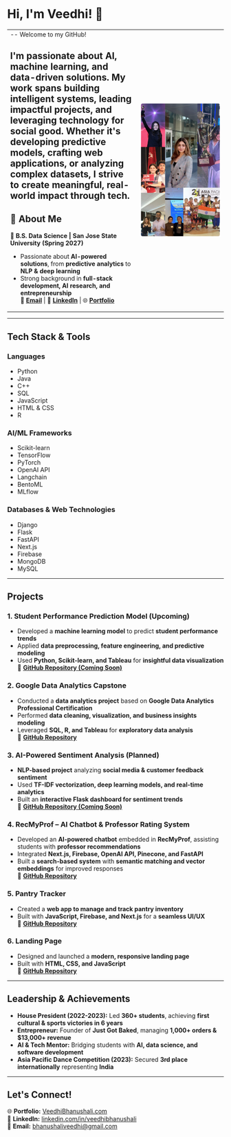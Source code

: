 # Hi, I'm Veedhi! 👋  
<table>
  <tr>
    <td width="60%">     
-- 
Welcome to my GitHub! 

I'm passionate about **AI, machine learning, and data-driven solutions**. My work spans **building intelligent systems, leading impactful projects, and leveraging technology for social good**. Whether it's **developing predictive models, crafting web applications, or analyzing complex datasets**, I strive to create meaningful, real-world impact through tech.  
---
## **🔗 About Me**
📍 **B.S. Data Science | San Jose State University (Spring 2027)**  
- Passionate about **AI-powered solutions**, from **predictive analytics** to **NLP & deep learning**
-  Strong background in **full-stack development, AI research, and entrepreneurship**  
📧 **[Email](mailto:bhanushaliveedhi@gmail.com)** | 🔗 **[LinkedIn](https://linkedin.com/in/veedhibhanushali)** | 🌐 **[Portfolio](https://VeedhiBhanushali.com)**  
    </td>
    <td width="40%">
      <img src="https://github.com/VeedhiBhanushali/VeedhiBhanushali/blob/main/IMG_4612.JPG" width="250"/>
    </td>
  </tr>
</table>

---

## **Tech Stack & Tools**
### **Languages**  
- Python  
- Java  
- C++  
- SQL  
- JavaScript  
- HTML & CSS  
- R  

### **AI/ML Frameworks**  
- Scikit-learn  
- TensorFlow  
- PyTorch  
- OpenAI API  
- Langchain  
- BentoML  
- MLflow  

### **Databases & Web Technologies**  
- Django  
- Flask  
- FastAPI  
- Next.js  
- Firebase  
- MongoDB  
- MySQL  

---

## **Projects**
### **1. Student Performance Prediction Model (Upcoming)**
- Developed a **machine learning model** to predict **student performance trends**  
- Applied **data preprocessing, feature engineering, and predictive modeling**  
- Used **Python, Scikit-learn, and Tableau** for **insightful data visualization**  
🔗 **[GitHub Repository (Coming Soon)](#)**  

### **2. Google Data Analytics Capstone**
- Conducted a **data analytics project** based on **Google Data Analytics Professional Certification**  
- Performed **data cleaning, visualization, and business insights modeling**  
- Leveraged **SQL, R, and Tableau** for **exploratory data analysis**  
🔗 **[GitHub Repository](#)**  

### **3. AI-Powered Sentiment Analysis (Planned)**
- **NLP-based project** analyzing **social media & customer feedback sentiment**  
- Used **TF-IDF vectorization, deep learning models, and real-time analytics**  
- Built an **interactive Flask dashboard for sentiment trends**  
🔗 **[GitHub Repository (Coming Soon)](#)**  

### **4. RecMyProf – AI Chatbot & Professor Rating System**
- Developed an **AI-powered chatbot** embedded in **RecMyProf**, assisting students with **professor recommendations**  
- Integrated **Next.js, Firebase, OpenAI API, Pinecone, and FastAPI**  
- Built a **search-based system** with **semantic matching and vector embeddings** for improved responses  
🔗 **[GitHub Repository](https://github.com/VeedhiBhanushali/RecMyProf)**  

### **5. Pantry Tracker**
- Created a **web app to manage and track pantry inventory**  
- Built with **JavaScript, Firebase, and Next.js** for a **seamless UI/UX**  
🔗 **[GitHub Repository](https://github.com/VeedhiBhanushali/pantry-tracker)**  

### **6. Landing Page**
- Designed and launched a **modern, responsive landing page**  
- Built with **HTML, CSS, and JavaScript**  
🔗 **[GitHub Repository](https://github.com/VeedhiBhanushali/landingpage)**  

---

## **Leadership & Achievements**
- **House President (2022-2023):** Led **360+ students**, achieving **first cultural & sports victories in 6 years**  
- **Entrepreneur:** Founder of **Just Got Baked**, managing **1,000+ orders & $13,000+ revenue**  
- **AI & Tech Mentor:** Bridging students with **AI, data science, and software development**  
- **Asia Pacific Dance Competition (2023):** Secured **3rd place internationally** representing **India**  

---

## **Let's Connect!**
🌐 **Portfolio:** [VeedhiBhanushali.com](https://VeedhiBhanushali.com)  
🔗 **LinkedIn:** [linkedin.com/in/veedhibhanushali](https://linkedin.com/in/veedhibhanushali)  
📧 **Email:** [bhanushaliveedhi@gmail.com](mailto:bhanushaliveedhi@gmail.com) 
